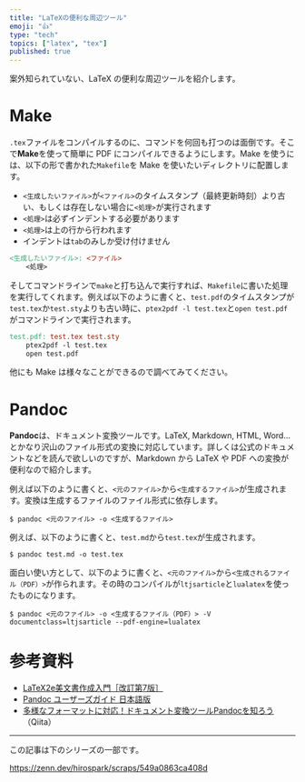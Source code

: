 ```yaml
---
title: "LaTeXの便利な周辺ツール"
emoji: "👍"
type: "tech"
topics: ["latex", "tex"]
published: true
---
```


案外知られていない、LaTeX の便利な周辺ツールを紹介します。

# Make

`.tex`ファイルをコンパイルするのに、コマンドを何回も打つのは面倒です。そこで**Make**を使って簡単に PDF にコンパイルできるようにします。Make を使うには、以下の形で書かれた`Makefile`を Make を使いたいディレクトリに配置します。

- `<生成したいファイル>`が`<ファイル>`のタイムスタンプ（最終更新時刻）より古い、もしくは存在しない場合に`<処理>`が実行されます
- `<処理>`は必ずインデントする必要があります
- `<処理>`は上の行から行われます
- インデントは`tab`のみしか受け付けません

```makefile
<生成したいファイル>: <ファイル>
	<処理>
```

そしてコマンドラインで`make`と打ち込んで実行すれば、`Makefile`に書いた処理を実行してくれます。例えば以下のように書くと、`test.pdf`のタイムスタンプが`test.tex`か`test.sty`よりも古い時に、`ptex2pdf -l test.tex`と`open test.pdf`がコマンドラインで実行されます。

```makefile
test.pdf: test.tex test.sty
	ptex2pdf -l test.tex
	open test.pdf
```

他にも Make は様々なことができるので調べてみてください。

# Pandoc

**Pandoc**は、ドキュメント変換ツールです。LaTeX, Markdown, HTML, Word... とかなり沢山のファイル形式の変換に対応しています。詳しくは公式のドキュメントなどを読んで欲しいのですが、Markdown から LaTeX や PDF への変換が便利なので紹介します。

例えば以下のように書くと、`<元のファイル>`から`<生成するファイル>`が生成されます。変換は生成するファイルのファイル形式に依存します。

```shell
$ pandoc <元のファイル> -o <生成するファイル>
```

例えば、以下のように書くと、`test.md`から`test.tex`が生成されます。

```shell
$ pandoc test.md -o test.tex
```

面白い使い方として、以下のように書くと、`<元のファイル>`から`<生成されるファイル（PDF）>`が作られます。その時のコンパイルが`ltjsarticle`と`lualatex`を使ったものになります。

```shell
$ pandoc <元のファイル> -o <生成するファイル（PDF）> -V documentclass=ltjsarticle --pdf-engine=lualatex
```

# 参考資料

- [LaTeX2e美文書作成入門［改訂第7版］](https://www.amazon.co.jp/%E6%94%B9%E8%A8%82%E7%AC%AC7%E7%89%88-LaTeX2%CE%B5%E7%BE%8E%E6%96%87%E6%9B%B8%E4%BD%9C%E6%88%90%E5%85%A5%E9%96%80-%E5%A5%A5%E6%9D%91-%E6%99%B4%E5%BD%A6/dp/4774187054)
- [Pandoc ユーザーズガイド 日本語版](http://sky-y.github.io/site-pandoc-jp/users-guide/)
- [多様なフォーマットに対応！ドキュメント変換ツールPandocを知ろう](https://qiita.com/sky_y/items/80bcd0f353ef5b8980ee)（Qiita）

---

この記事は下のシリーズの一部です。

https://zenn.dev/hirospark/scraps/549a0863ca408d
